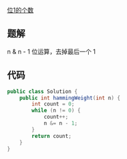 [位1的个数](https://leetcode-cn.com/problems/number-of-1-bits/)

## 题解
n  & n - 1 位运算，去掉最后一个 1
## 代码
```java
public class Solution {
    public int hammingWeight(int n) {
        int count = 0;
        while (n != 0) {
            count++;
            n &= n - 1;
        }
        return count;
    }
}
```
